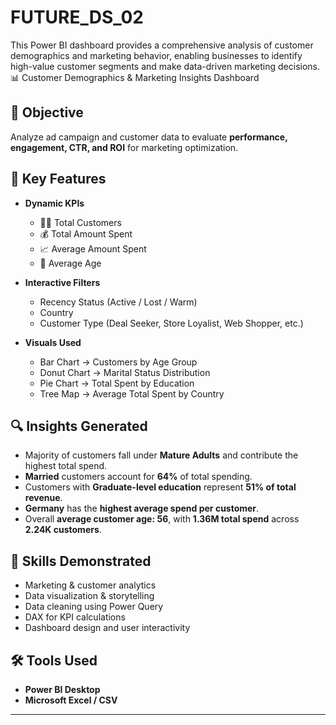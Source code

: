 # FUTURE_DS_02
This Power BI dashboard provides a comprehensive analysis of customer demographics and marketing behavior, enabling businesses to identify high-value customer segments and make data-driven marketing decisions.
📊 Customer Demographics & Marketing Insights Dashboard

## 🎯 Objective
Analyze ad campaign and customer data to evaluate **performance, engagement, CTR, and ROI** for marketing optimization.

## 🧩 Key Features
- **Dynamic KPIs**
  - 🧍‍♂️ Total Customers  
  - 💰 Total Amount Spent  
  - 📈 Average Amount Spent  
  - 🎂 Average Age  

- **Interactive Filters**
  - Recency Status (Active / Lost / Warm)
  - Country
  - Customer Type (Deal Seeker, Store Loyalist, Web Shopper, etc.)

- **Visuals Used**
  - Bar Chart → Customers by Age Group  
  - Donut Chart → Marital Status Distribution  
  - Pie Chart → Total Spent by Education  
  - Tree Map → Average Total Spent by Country  

## 🔍 Insights Generated
- Majority of customers fall under **Mature Adults** and contribute the highest total spend.  
- **Married** customers account for **64%** of total spending.  
- Customers with **Graduate-level education** represent **51% of total revenue**.  
- **Germany** has the **highest average spend per customer**.  
- Overall **average customer age: 56**, with **1.36M total spend** across **2.24K customers**.

## 🧠 Skills Demonstrated
- Marketing & customer analytics  
- Data visualization & storytelling  
- Data cleaning using Power Query  
- DAX for KPI calculations  
- Dashboard design and user interactivity  

## 🛠️ Tools Used
- **Power BI Desktop**
- **Microsoft Excel / CSV**


---
